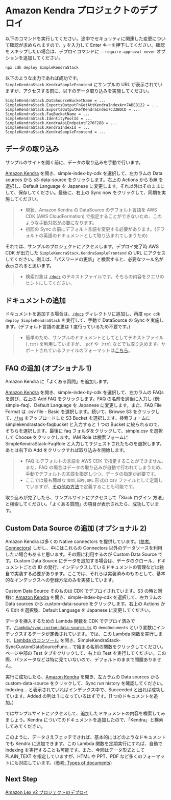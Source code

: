 # Amazon Kendra プロジェクトのデプロイ

以下のコマンドを実行してください。途中でセキュリティに関連した変更について確認が求められますので、`y` を入力して Enter キーを押下してください。確認をスキップしたい場合は、デプロイコマンドに `--require-approval never` オプションを追加してください。

```bash
npx cdk deploy SimpleKendraStack
```

以下のような出力であれば成功です。`SimpleKendraStack.KendraSampleFrontend` にサンプルの URL が表示されていますが、アクセスする前に、以下のデータ取り込みを実施してください。

```
SimpleKendraStack.DataSourceBucketName = ...
SimpleKendraStack.ExportsOutputFnGetAttKendraIndexArn7ABEB122 = ...
SimpleKendraStack.ExportsOutputRefKendraIndex7C32BDCD = ...
SimpleKendraStack.FaqBucketName = ...
SimpleKendraStack.IdentityPoolId = ...
SimpleKendraStack.KendraApiEndpointF276F28B = ...
SimpleKendraStack.KendraIndexId = ...
SimpleKendraStack.KendraSampleFrontend = ...
```

## データの取り込み

サンプルのサイトを開く前に、データの取り込みを手動で行います。

[Amazon Kendra](https://console.aws.amazon.com/kendra/home) を開き、simple-index-by-cdk を選択して、左カラムの Data sources から s3-data-source をクリックします。右上の Actions から Edit を選択し、Default Language を Japanese に変更します。それ以外はそのままにして、保存してください。最後に、右上の Sync now をクリックして、同期を実施してください。

> - 現状、Amazon Kendra の DataSource のデフォルト言語を AWS CDK (AWS CloudFormation) で指定することができないため、このような手動対応が必要になります。
> - 初回の Sync の前にデフォルト言語を変更する必要があります。(デフォルトの英語のドキュメントとして取り込まれてしまうため)

それでは、サンプルのプロジェクトにアクセスします。デプロイ完了時 AWS CDK が出力した `SimpleKendraStack.KendraSampleFrontend` の URL にアクセスしてください。例えば、「パスワードの更新」と検索すると、必要なツール名が表示されると思います。

> - 検索対象は [`/docs`](/docs) のテキストファイルです。そちらの内容をクエリのヒントにしてください。

## ドキュメントの追加

ドキュメントを追加する場合は、[`/docs`](/docs) ディレクトリに追加し、再度 `npx cdk deploy SimpleKendraStack` を実行して、手動で DataSource の Sync を実施します。(デフォルト言語の変更は 1 度行っているため不要です。)

> - 簡単のため、サンプルのドキュメントとしてとしてテキストファイル (`.txt`) を利用していますが、`.pdf` や `.html` などでも取り込めます。サポートされているファイルのフォーマットは[こちら](https://docs.aws.amazon.com/kendra/latest/dg/index-document-types.html)。

## FAQ の追加 (オプショナル 1)

Amazon Kendra に「よくある質問」を追加します。

[Amazon Kendra](https://console.aws.amazon.com/kendra/home) を開き、simple-index-by-cdk を選択して、左カラムの FAQs を選び、右上の Add FAQ をクリックします。FAQ の名前を適当に入力し (例: simple-faq)、Default Language を Japanese に変更します。また、FAQ File Format は .csv file - Basic を選択します。続いて、Browse S3 をクリックして、[`/faq`](/faq) をアップロードした S3 Bucket を選択します。検索フォームに simplekendrastack-faqbucket と入力すると 1 つの Bucket に絞られるので、そちらを選択します。最後に faq フォルダをクリックして、simple.csv を選択して Choose をクリックします。IAM Role は検索フォームに SimpleKendraStack-FaqRole と入力してサジェストされたものを選択します。あとは右下の Add をクリックすれば取り込みを開始します。

> - FAQ もデフォルトの言語を AWS CDK で指定することができません。また、FAQ の場合はデータの取り込みが自動で行われてしまうため、手動でデフォルトの言語を指定しつつ、データの指定が必要です。
> - ここでは最も簡単な `質問,回答,URL` 形式の csv ファイルとして定義していますが、[その他の方法](https://docs.aws.amazon.com/ja_jp/kendra/latest/dg/in-creating-faq.html)で定義することも可能です。

取り込みが完了したら、サンプルサイトにアクセスして「Slack ログイン 方法」と検索してください。「よくある質問」の項目が表示されたら、成功しています。

## Custom Data Source の追加 (オプショナル 2)

Amazon Kendra は多くの Native connectors を提供しています。([参考: Connectors](https://aws.amazon.com/kendra/connectors/)) しかし、中にはこれらの Connectors 以外のデータソースを利用したい場合もあると思います。その際に利用するのが Custom Data Source です。Custom Data Source にデータを追加する場合は、データのクロール、ドキュメントごとの ID の発行、インデックスしているドキュメントの管理などは独自で実装する必要があります。ここでは、それらは実装済みのものとして、基本的なインデックスへの登録方法のみを実装しています。

Custom Data Source そのものは CDK でデプロイされています。S3 の時と同様に [Amazon Kendra](https://console.aws.amazon.com/kendra/home) を開き、simple-index-by-cdk を選択して、左カラムの Data sources から custom-data-source をクリックします。右上の Actions から Edit を選択肢、Default Language を Japanese に変更してください。

データを挿入するための Lambda 関数を CDK でデプロイ済みです。[`/lambda/sync-custom-data-source.ts`](/lambda/sync-custom-data-source.ts) の `demoDocuments` という変数にインデックスするデータが定義されています。では、この Lambda 関数を実行します。[Lambda のコンソール](https://console.aws.amazon.com/lambda/home) を開き、SimpleKendraStack-SyncCustomDataSourceFunc... で始まる名前の関数をクリックしてください。ページ中部の Test タブをクリックして、右上の Test を実行してください。この際、パラメータなどは特に見ていないので、デフォルトのままで問題ありません。

実行に成功したら、[Amazon Kendra](https://console.aws.amazon.com/kendra/home) を開き、左カラムの Data sources から custom-data-source をクリックして、Sync run history を確認してください。Indexing... と表示されていればインデックス中で、Succeeded と出れば成功しています。Added の列は 1 になっているはずです。(1 つのドキュメントを追加。)

ではサンプルサイトにアクセスして、追加したドキュメントの内容を検索してみましょう。Kendra についてのドキュメントを追加したので、「Kendra」と検索してみてください。

このように、データさえフェッチできれば、基本的にはどのようなドキュメントでも Kendra に追加できます。この Lambda 関数を定期実行にすれば、自動で Indexing を実行することも可能です。また、今回はデータ形式として PLAIN_TEXT を指定していますが、HTML や PPT、PDF など多くのフォーマットにも対応しています。([参考: Types of documents](https://docs.aws.amazon.com/kendra/latest/dg/index-document-types.html))

## Next Step

[Amazon Lex v2 プロジェクトのデプロイ](/guide/04_DEPLOY_LEXV2.md)
